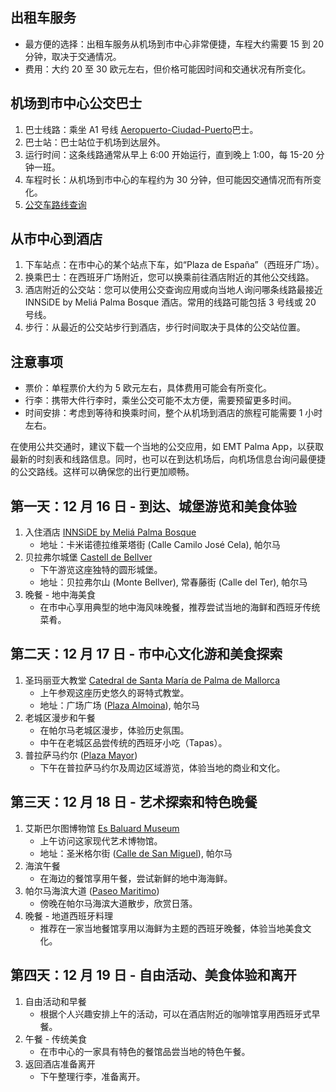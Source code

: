 ## 出租车服务
- 最方便的选择：出租车服务从机场到市中心非常便捷，车程大约需要 15 到 20 分钟，取决于交通情况。
- 费用：大约 20 至 30 欧元左右，但价格可能因时间和交通状况有所变化。

## 机场到市中心公交巴士
1. 巴士线路：乘坐 A1 号线 [Aeropuerto-Ciudad-Puerto](https://maps.app.goo.gl/juXJxcNVGZxhY1bS7)巴士。
2. 巴士站：巴士站位于机场到达层外。
3. 运行时间：这条线路通常从早上 6:00 开始运行，直到晚上 1:00，每 15-20 分钟一班。
4. 车程时长：从机场到市中心的车程约为 30 分钟，但可能因交通情况而有所变化。
5. [公交车路线查询](https://www.emtpalma.cat/en/lines-timetables)

## 从市中心到酒店
1. 下车站点：在市中心的某个站点下车，如“Plaza de España”（西班牙广场）。
2. 换乘巴士：在西班牙广场附近，您可以换乘前往酒店附近的其他公交线路。
3. 酒店附近的公交站：您可以使用公交查询应用或向当地人询问哪条线路最接近 INNSiDE by Meliá Palma Bosque 酒店。常用的线路可能包括 3 号线或 20 号线。
4. 步行：从最近的公交站步行到酒店，步行时间取决于具体的公交站位置。

## 注意事项
- 票价：单程票价大约为 5 欧元左右，具体费用可能会有所变化。
- 行李：携带大件行李时，乘坐公交可能不太方便，需要预留更多时间。
- 时间安排：考虑到等待和换乘时间，整个从机场到酒店的旅程可能需要 1 小时左右。

在使用公共交通时，建议下载一个当地的公交应用，如 EMT Palma App，以获取最新的时刻表和线路信息。同时，也可以在到达机场后，向机场信息台询问最便捷的公交路线。这样可以确保您的出行更加顺畅。

## 第一天：12 月 16 日 - 到达、城堡游览和美食体验
1. 入住酒店 [INNSiDE by Meliá Palma Bosque](https://maps.app.goo.gl/kUVHqhtbjRTjQxzV9)
   - 地址：卡米诺德拉维莱塔街 (Calle Camilo José Cela), 帕尔马
2. 贝拉弗尔城堡 [Castell de Bellver](https://maps.app.goo.gl/kTbPoFjv7dK85iTP9)
   - 下午游览这座独特的圆形城堡。
   - 地址：贝拉弗尔山 (Monte Bellver), 常春藤街 (Calle del Ter), 帕尔马
3. 晚餐 - 地中海美食
   - 在市中心享用典型的地中海风味晚餐，推荐尝试当地的海鲜和西班牙传统菜肴。

## 第二天：12 月 17 日 - 市中心文化游和美食探索
1. 圣玛丽亚大教堂 [Catedral de Santa María de Palma de Mallorca](https://maps.app.goo.gl/tLp987eUE2ksnnHp8)
   - 上午参观这座历史悠久的哥特式教堂。
   - 地址：广场广场 ([Plaza Almoina](https://maps.app.goo.gl/baf7VdRmHmZKdS4WA)), 帕尔马
2. 老城区漫步和午餐
   - 在帕尔马老城区漫步，体验历史氛围。
   - 中午在老城区品尝传统的西班牙小吃（Tapas）。
3. 普拉萨马约尔 ([Plaza Mayor](https://maps.app.goo.gl/ERgaC4AxJugzBiAK8))
   - 下午在普拉萨马约尔及周边区域游览，体验当地的商业和文化。

## 第三天：12 月 18 日 - 艺术探索和特色晚餐
1. 艾斯巴尔图博物馆 [Es Baluard Museum](https://maps.app.goo.gl/CJ65MguWtMweNX6G7)
   - 上午访问这家现代艺术博物馆。
   - 地址：圣米格尔街 ([Calle de San Miguel](https://maps.app.goo.gl/gjGHUSqTdimoAa6e8)), 帕尔马
2. 海滨午餐
   - 在海边的餐馆享用午餐，尝试新鲜的地中海海鲜。
3. 帕尔马海滨大道 ([Paseo Maritimo](https://maps.app.goo.gl/bYukt3hYdmeYVixk9))
   - 傍晚在帕尔马海滨大道散步，欣赏日落。
4. 晚餐 - 地道西班牙料理
   - 推荐在一家当地餐馆享用以海鲜为主题的西班牙晚餐，体验当地美食文化。

## 第四天：12 月 19 日 - 自由活动、美食体验和离开
1. 自由活动和早餐
   - 根据个人兴趣安排上午的活动，可以在酒店附近的咖啡馆享用西班牙式早餐。
2. 午餐 - 传统美食
   - 在市中心的一家具有特色的餐馆品尝当地的特色午餐。
3. 返回酒店准备离开
   - 下午整理行李，准备离开。

